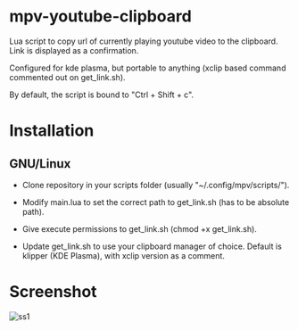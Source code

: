 # mpv-youtube-clipboard
Lua script to copy url of currently playing youtube video to the clipboard. Link is displayed as a confirmation. 

Configured for kde plasma, but portable to anything (xclip based command commented out on get_link.sh).

By default, the script is bound to "Ctrl + Shift + c".

# Installation

## GNU/Linux

* Clone repository in your scripts folder (usually "~/.config/mpv/scripts/"). 

* Modify main.lua to set the correct path to get_link.sh (has to be absolute path).

* Give execute permissions to get_link.sh (chmod +x get_link.sh).

* Update get_link.sh to use your clipboard manager of choice. Default is klipper (KDE Plasma), with xclip version as a comment.


# Screenshot
![ss1](https://user-images.githubusercontent.com/39190784/124830911-7361ff00-df72-11eb-9ac2-16c17518b821.png)
